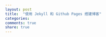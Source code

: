 ```yaml
---
layout: post
title:  "使用 Jekyll 和 Github Pages 搭建博客"
categories:
comments: true
share: true
---
```

